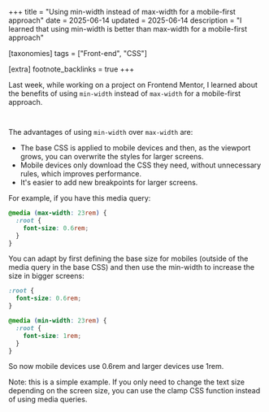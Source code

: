 +++
title = "Using min-width instead of max-width for a mobile-first approach"
date = 2025-06-14
updated = 2025-06-14
description = "I learned that using min-width is better than max-width for a mobile-first approach"

[taxonomies]
tags = ["Front-end", "CSS"]

[extra]
footnote_backlinks = true
+++

Last week, while working on a project on Frontend Mentor, I learned about the benefits of using `min-width` instead of `max-width` for a mobile-first approach.

<!-- Lottie animation (no iframe, local script, background transparent) -->
<script src="/lottie-player.js"></script>
<div style="display: flex; justify-content: center; margin: 1.5em 0;">
  <lottie-player
    src="min-width.json"
    background="transparent"
    speed="1"
    style="width: 320px; max-width: 100%; height: auto; border-radius: 6px;"
    loop
    autoplay
    title="Lottie animation illustrating min-width media query">
  </lottie-player>
</div>

The advantages of using `min-width` over `max-width` are:

- The base CSS is applied to mobile devices and then, as the viewport grows, you can overwrite the styles for larger screens.
- Mobile devices only download the CSS they need, without unnecessary rules, which improves performance.
- It's easier to add new breakpoints for larger screens.

For example, if you have this media query:

```css
@media (max-width: 23rem) {
  :root {
    font-size: 0.6rem;
  }
}
```

You can adapt by first defining the base size for mobiles (outside of the media query in the base CSS) and then use the min-width to increase the size in bigger screens:

```css
:root {
  font-size: 0.6rem;
}

@media (min-width: 23rem) {
  :root {
    font-size: 1rem;
  }
}
```

So now mobile devices use 0.6rem and larger devices use 1rem.

Note: this is a simple example. If you only need to change the text size depending on the screen size, you can use the clamp CSS function instead of using media queries.
